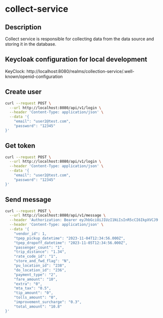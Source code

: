 # collect-service

## Description

Collect service is responsible for collecting data from the data source and storing it in the database.

## Keycloak configuration for local development
KeyClock: http://localhost:8080/realms/collection-service/.well-known/openid-configuration

## Create user
```bash
curl --request POST \
  --url http://localhost:8080/api/v1/login \
  --header 'Content-Type: application/json' \
  --data '{
	"email": "user2@test.com",
	"password": "12345"
}'
```

## Get token
```bash
curl --request POST \
  --url http://localhost:8080/api/v1/login \
  --header 'Content-Type: application/json' \
  --data '{
	"email": "user2@test.com",
	"password": "12345"
}'
```

## Send message
```bash
curl --request POST \
  --url http://localhost:8080/api/v1/message \
  --header 'Authorization: Bearer eyJhbGciOiJIUzI1NiIsInR5cCI6IkpXVCJ9.eyJ1c2VybmFtZSI6InVzZXIyQHRlc3QuY29tIiwiYXV0aG9yaXRpZXMiOlsiVVNFUiJdLCJpYXQiOjE2ODkxNTMwNTQsImV4cCI6MTcxOTE1MzA1NH0.ZYJhDXllHWv-VcvYFAwZNxIAd4mJ5SGByh3gcNBH3Lw' \
  --header 'Content-Type: application/json' \
  --data '{
    "vendor_id": 1,
    "tpep_pickup_datetime": "2023-11-04T12:34:56.000Z",
    "tpep_dropoff_datetime": "2023-11-05T12:34:56.000Z",
    "passenger_count": "1",
    "trip_distance": "1.34",
    "rate_code_id": "1",
    "store_and_fwd_flag": "N",
    "pu_location_id": "238",
    "do_location_id": "236",
    "payment_type": "2",
    "fare_amount": "10",
    "extra": "0",
    "mta_tax": "0.5",
    "tip_amount": "0",
    "tolls_amount": "0",
    "improvement_surcharge": "0.3",
    "total_amount": "10.8"
}'
```
